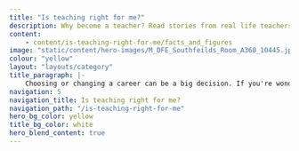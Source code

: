 ```yaml
---
title: "Is teaching right for me?"
description: Why become a teacher? Read stories from real life teachers to find out what led them to the classroom, and discover if teaching is right for you.
content:
    - content/is-teaching-right-for-me/facts_and_figures
image: "static/content/hero-images/M_DFE_Southfeilds_Room_A360_10445.jpg"
colour: "yellow"
layout: "layouts/category"
title_paragraph: |-
    Choosing or changing a career can be a big decision. If you're wondering if teaching is the best path for you, find out what it's really like and where it can lead.
navigation: 5
navigation_title: Is teaching right for me?
navigation_path: "/is-teaching-right-for-me"
hero_bg_color: yellow
title_bg_color: white
hero_blend_content: true
---
```

